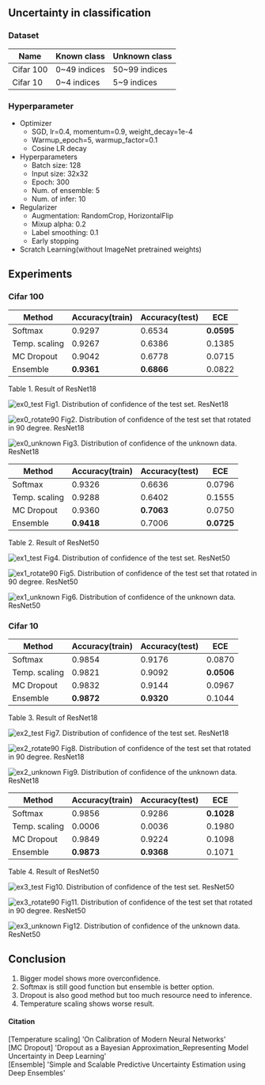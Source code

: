 ## Uncertainty in classification

### Dataset
|Name|Known class|Unknown class|
|-----|----------|----------|
|Cifar 100| 0~49 indices | 50~99 indices|
|Cifar 10| 0~4 indices | 5~9 indices|

### Hyperparameter
* Optimizer  
  - SGD, lr=0.4, momentum=0.9, weight_decay=1e-4
  - Warmup_epoch=5, warmup_factor=0.1
  - Cosine LR decay
* Hyperparameters  
  - Batch size: 128
  - Input size: 32x32
  - Epoch: 300
  - Num. of ensemble: 5
  - Num. of infer: 10
* Regularizer  
  - Augmentation: RandomCrop, HorizontalFlip
  - Mixup alpha: 0.2
  - Label smoothing: 0.1
  - Early stopping
* Scratch Learning(without ImageNet pretrained weights)

Experiments
-----------------------------------
### Cifar 100
|Method|Accuracy(train)|Accuracy(test)|ECE|
|------------|-----|-----|-----|
|Softmax|0.9297|0.6534|**0.0595**|
|Temp. scaling|0.9267|0.6386|0.1385|
|MC Dropout|0.9042|0.6778|0.0715|
|Ensemble|**0.9361**|**0.6866**|0.0822|
Table 1. Result of ResNet18


![ex0_test](./imgs/ex0/test.png)
Fig1. Distribution of confidence of the test set. ResNet18

![ex0_rotate90](./imgs/ex0/rotate90.png)
Fig2. Distribution of confidence of the test set that rotated in 90 degree. ResNet18

![ex0_unknown](./imgs/ex0/unknown.png)
Fig3. Distribution of confidence of the unknown data. ResNet18
  
  
|Method|Accuracy(train)|Accuracy(test)|ECE|
|------------|-----|-----|-----|
|Softmax|0.9326|0.6636|0.0796|
|Temp. scaling|0.9288|0.6402|0.1555|
|MC Dropout|0.9360|**0.7063**|0.0750|
|Ensemble|**0.9418**|0.7006|**0.0725**|
Table 2. Result of ResNet50


![ex1_test](./imgs/ex1/test.png)
Fig4. Distribution of confidence of the test set. ResNet50

![ex1_rotate90](./imgs/ex1/rotate90.png)
Fig5. Distribution of confidence of the test set that rotated in 90 degree. ResNet50

![ex1_unknown](./imgs/ex1/unknown.png)
Fig6. Distribution of confidence of the unknown data. ResNet50


### Cifar 10
|Method|Accuracy(train)|Accuracy(test)|ECE|
|------------|-----|-----|-----|
|Softmax|0.9854|0.9176|0.0870|
|Temp. scaling|0.9821|0.9092|**0.0506**|
|MC Dropout|0.9832|0.9144|0.0967|
|Ensemble|**0.9872**|**0.9320**|0.1044|
Table 3. Result of ResNet18


![ex2_test](./imgs/ex2/test.png)
Fig7. Distribution of confidence of the test set. ResNet18

![ex2_rotate90](./imgs/ex2/rotate90.png)
Fig8. Distribution of confidence of the test set that rotated in 90 degree. ResNet18

![ex2_unknown](./imgs/ex2/unknown.png)
Fig9. Distribution of confidence of the unknown data. ResNet18
  
  
|Method|Accuracy(train)|Accuracy(test)|ECE|
|------------|-----|-----|-----|
|Softmax|0.9856|0.9286|**0.1028**|
|Temp. scaling|0.0006|0.0036|0.1980|
|MC Dropout|0.9849|0.9224|0.1098|
|Ensemble|**0.9873**|**0.9368**|0.1071|
Table 4. Result of ResNet50


![ex3_test](./imgs/ex3/test.png)
Fig10. Distribution of confidence of the test set. ResNet50

![ex3_rotate90](./imgs/ex3/rotate90.png)
Fig11. Distribution of confidence of the test set that rotated in 90 degree. ResNet50

![ex3_unknown](./imgs/ex3/unknown.png)
Fig12. Distribution of confidence of the unknown data. ResNet50

Conclusion
-----------------------------------
1. Bigger model shows more overconfidence.   
2. Softmax is still good function but ensemble is better option.  
3. Dropout is also good method but too much resource need to inference.  
4. Temperature scaling shows worse result.

#### Citation
[Temperature scaling] 'On Calibration of Modern Neural Networks'  
[MC Dropout] 'Dropout as a Bayesian Approximation_Representing Model Uncertainty in Deep Learning'   
[Ensemble] 'Simple and Scalable Predictive Uncertainty Estimation using Deep Ensembles'
